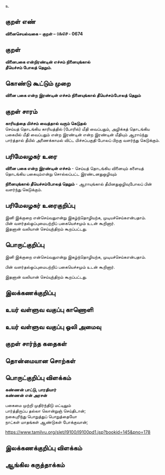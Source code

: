 உ

## குறள் எண் 

**வினைசெயல்வகை – குறள் – ௦௬௭௪ - 0674**    

## குறள் 

**வினைபகை என்றிரண்டின் எச்சம் நினையுங்கால்  
தீயெச்சம் போலத் தெறும்.**  

## கொண்டு கூட்டும் முறை

**வினை பகை என்ற இரண்டின் எச்சம் நினையுங்கால் தீயெச்சம்போலத் தெறும்**

## குறள் சாரம் 

**காரியத்தை மிச்சம் வைத்தால் வரும் கெடுதல்**  
செய்யத் தொடங்கிய காரியத்தில் (போரில்) மீதி வைப்பதும், அழிக்கத் தொடங்கிய பகையில் மீதி வைப்பதும் என்ற இரண்டின் என்ற இரண்டின் மீதியும் ஆராய்ந்து பார்த்தால் தீயில் அணைக்காமல் விட்ட மிச்சப்பகுதி போலப் பிறகு வளர்ந்து கெடுக்கும்.  

## பரிமேலழகர் உரை

**வினை பகை என்ற இரண்டின் எச்சம்** - செய்யத் தொடங்கிய வினையும் களையத் தொடங்கிய பகையும்என்று சொல்லப்பட்ட இரண்டனதுஒழிவும்  

**நினையுங்கால் தீயெச்சம்போலத் தெறும்** - ஆராயுங்கால் தீயினதுஒழிவுபோலப் பின் வளர்ந்து கெடுக்கும். 

## பரிமேலழகர் உரைகுறிப்பு   

இனி இக்குறை என்செய்வதுஎன்று இகழ்ந்தொழியற்க, முடியச்செய்கஎன்பதாம்.  
பின் வளர்தல்ஒப்புமைபற்றிப் பகையெச்சமும் உடன் கூறினார்.  
இதனான் வலியான் செய்யுந்திறம் கூறப்பட்டது.    

## பொருட்குறிப்பு 

இனி இக்குறை என்செய்வதுஎன்று இகழ்ந்தொழியற்க, முடியச்செய்கஎன்பதாம்.  

பின் வளர்தல்ஒப்புமைபற்றிப் பகையெச்சமும் உடன் கூறினார்.  

இதனான் வலியான் செய்யுந்திறம் கூறப்பட்டது.     

## இலக்கணக்குறிப்பு  


## உயர் வள்ளுவ வகுப்பு காணொளி


## உயர் வள்ளுவ வகுப்பு ஒலி அமைவு 

 
## குறள் சார்ந்த கதைகள் 


## தொன்மையான சொற்கள்


## பொருட்குறிப்பு விளக்கம்

**கண்ணன் பாட்டு, பாரதியார்  
கண்ணன் என் அரசன்**  

பகைமை முற்றி முதிர்ந்திடு மட்டிலும்  
பார்த்திருப்ப தல்லா லொன்றுஞ் செய்திடான்;  
நகைபுரிந்து பொறுத்துப் பொறுத்தையோ  
நாட்கள் மாதங்கள் ஆண்டுகள் போக்குவான்;  

https://www.tamilvu.org/slet/l9100/l9100pd1.jsp?bookid=145&pno=178 

## இலக்கணக்குறிப்பு விளக்கம்


## ஆங்கில கருத்தாக்கம் 



